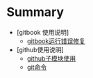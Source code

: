 # Summary

- [gitbook 使用说明]
  - [gitbook运行错误修复](gitbook/error.md)
- [github使用说明]
  - [github子模块使用](git/submodule.md)
  - [git命令](git/git.md)
